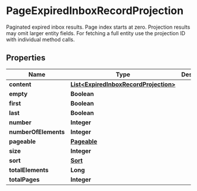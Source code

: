 

# PageExpiredInboxRecordProjection

Paginated expired inbox results. Page index starts at zero. Projection results may omit larger entity fields. For fetching a full entity use the projection ID with individual method calls.
## Properties

Name | Type | Description | Notes
------------ | ------------- | ------------- | -------------
**content** | [**List&lt;ExpiredInboxRecordProjection&gt;**](ExpiredInboxRecordProjection) |  |  [optional]
**empty** | **Boolean** |  |  [optional]
**first** | **Boolean** |  |  [optional]
**last** | **Boolean** |  |  [optional]
**number** | **Integer** |  |  [optional]
**numberOfElements** | **Integer** |  |  [optional]
**pageable** | [**Pageable**](Pageable) |  |  [optional]
**size** | **Integer** |  |  [optional]
**sort** | [**Sort**](Sort) |  |  [optional]
**totalElements** | **Long** |  |  [optional]
**totalPages** | **Integer** |  |  [optional]



